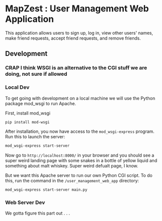 # MapZest : User Management Web Application

This application allows users to sign up, log in, view other users' names,
make friend requests, accept friend requests, and remove friends.

## Development

### CRAP I think WSGI is an alternative to the CGI stuff we are doing, not sure if allowed
### Local Dev
To get going with development on a local machine we will use the Python package
mod_wsgi to run Apache.

First, install mod_wsgi
```bash
pip install mod-wsgi
```

After installation, you now have access to the `mod_wsgi-express` program. Run
this to launch the server:
```bash
mod_wsgi-express start-server
```
Now go to `http://localhost:8000/` in your browser and you should see a super
weird landing page with some snakes in a bottle of yellow liquid and something
about malt whiskey. Super weird defualt page, I know.

But we want this Apache server to run our own Python CGI script. To do this, run
the command in the `/user_management_web_app` directory:
```bash
mod_wsgi-express start-server main.py
```



### Web Server Dev
We gotta figure this part out . . .
